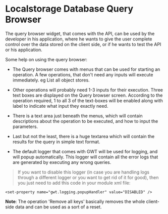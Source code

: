 # Localstorage Database Query Browser #

The query browser widget, that comes with the API, can be used by the developer in his application, where he wants to give the user complete control over the data stored on the client side, or if he wants to test the API or his application.

Some help on using the query browser:

  * The Query browser comes with menus that can be used for starting an operation. A few operations, that don't need any inputs will execute immediately. eg List all object stores.

  * Other operations will probably need 1-3 inputs for their execution. Three text boxes are displayed on the Query browser screen. According to the operation required, 1 to all 3 of the text-boxes will be enabled along with label to indicate what input they exactly need.

  * There is a text area just beneath the menus, which will contain descriptions about the operation to be executed, and how to input the parameters.

  * Last but not the least, there is a huge textarea which will contain the results for the query in simple text format.

  * The default logger that comes with GWT will be used for logging, and will popup automatically. This logger will contain all the error logs that are generated by executing any wrong queries.
> If you want to disable this logger (in case you are handling logs through a different logger or you want to get rid of it for good), then you just need to add this code in your module xml file:

```
<set-property name="gwt.logging.popupHandler" value="DISABLED" />
```


**Note**: The operation 'Remove all keys' basically removes the whole client-side data and can be used as a sort of a reset.